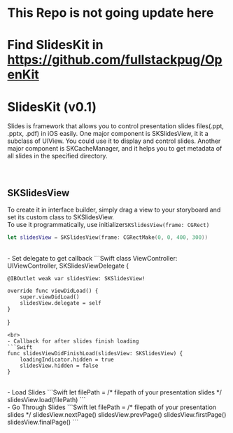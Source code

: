 # This Repo is not going update here
# Find SlidesKit in https://github.com/fullstackpug/OpenKit
# SlidesKit (v0.1)
Slides is framework that allows you to control presentation slides files(.ppt, .pptx, .pdf) in iOS easily. One major component is SKSlidesView, it it a subclass of UIView. You could use it to display and control slides. Another major component is SKCacheManager, and it helps you to get metadata of all slides in the specified directory.
<br>
<br>
<br>

## SKSlidesView
To create it in interface builder, simply drag a view to your storyboard and set its custom class to SKSlidesView.
<br>To use it programmatically, use initializer```SKSlidesView(frame: CGRect)```
```Swift
let slidesView = SKSlidesView(frame: CGRectMake(0, 0, 400, 300))
```
<br>
- Set delegate to get callback
```Swift
class ViewController: UIViewController, SKSlidesViewDelegate {
    
    @IBOutlet weak var slidesView: SKSlidesView!
    
    override func viewDidLoad() {
        super.viewDidLoad()
        slidesView.delegate = self
    } 
}
```
<br>
- Callback for after slides finish loading
```Swift
func slidesViewDidFinishLoad(slidesView: SKSlidesView) {
    loadingIndicator.hidden = true
    slidesView.hidden = false
}
```
<br>
- Load Slides
```Swift
let filePath = /* filepath of your presentation slides */
slidesView.load(filePath)
```
<br>
- Go Through Slides
```Swift
let filePath = /* filepath of your presentation slides */
slidesView.nextPage()
slidesView.prevPage()
slidesView.firstPage()
slidesView.finalPage()
``` 
<br>

